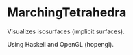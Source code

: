 MarchingTetrahedra
==================

Visualizes isosurfaces (implicit surfaces).

Using Haskell and OpenGL (hopengl).
